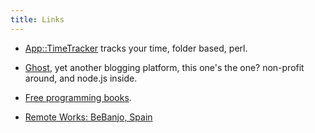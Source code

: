 ```yaml
---
title: Links
---
```


  * [App::TimeTracker](http://timetracker.plix.at/) tracks your time, folder based, perl.
  

  * [Ghost](http://ghost.org/), yet another blogging platform, this one's the one? non-profit around, and node.js inside.
  

  * [Free programming books](https://github.com/vhf/free-programming-books).
  

  * [Remote Works: BeBanjo, Spain](http://37signals.com/svn/posts/3651-remote-works-bebanjo-spain)

